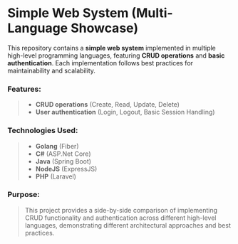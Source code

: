 # Simple Web System (Multi-Language Showcase)

This repository contains a **simple web system** implemented in multiple high-level programming languages, featuring **CRUD operations** and **basic authentication**. Each implementation follows best practices for maintainability and scalability.

### Features:
>- **CRUD operations** (Create, Read, Update, Delete)
>- **User authentication** (Login, Logout, Basic Session Handling)

### Technologies Used:
>- **Golang** (Fiber)
>- **C#** (ASP.Net Core)
>- **Java** (Spring Boot)
>- **NodeJS** (ExpressJS)
>- **PHP** (Laravel)

### Purpose:
> This project provides a side-by-side comparison of implementing CRUD functionality and authentication across different high-level languages, demonstrating different architectural approaches and best practices.